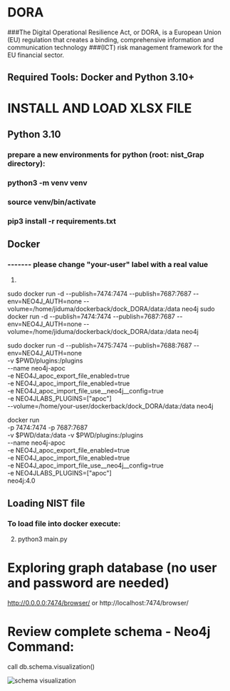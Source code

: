 # DORA
###The Digital Operational Resilience Act, or DORA, is a European Union (EU) regulation that creates a binding, comprehensive information and communication technology ###(ICT) risk management framework for the EU financial sector.

## Required Tools:  Docker and Python 3.10+

# INSTALL AND LOAD XLSX FILE
## Python 3.10
### prepare a new environments for python (root: nist_Grap directory):
### python3 -m venv venv
### source venv/bin/activate
### pip3 install -r requirements.txt

## Docker
### ------- please change "your-user" label with a real value
1. 
sudo docker run -d --publish=7474:7474 --publish=7687:7687 --env=NEO4J_AUTH=none --volume=/home/jiduma/dockerback/dock_DORA/data:/data neo4j
sudo docker run -d --publish=7474:7474 --publish=7687:7687 --env=NEO4J_AUTH=none --volume=/home/jiduma/dockerback/dock_DORA/data:/data neo4j

sudo docker run -d --publish=7475:7474 --publish=7688:7687 --env=NEO4J_AUTH=none \
    -v $PWD/plugins:/plugins \
    --name neo4j-apoc \
    -e NEO4J_apoc_export_file_enabled=true \
    -e NEO4J_apoc_import_file_enabled=true \
    -e NEO4J_apoc_import_file_use__neo4j__config=true \
    -e NEO4JLABS_PLUGINS=\[\"apoc\"\] \
    --volume=/home/your-user/dockerback/dock_DORA/data:/data neo4j


docker run \
    -p 7474:7474 -p 7687:7687 \
    -v $PWD/data:/data 
    -v $PWD/plugins:/plugins \
    --name neo4j-apoc \
    -e NEO4J_apoc_export_file_enabled=true \
    -e NEO4J_apoc_import_file_enabled=true \
    -e NEO4J_apoc_import_file_use__neo4j__config=true \
    -e NEO4JLABS_PLUGINS=\[\"apoc\"\] \
    neo4j:4.0


## Loading NIST file
### To load file into docker execute: 
2. python3 main.py


# Exploring graph database (no user and password are needed)
http://0.0.0.0:7474/browser/   or http://localhost:7474/browser/


# Review complete schema - Neo4j Command: 
call db.schema.visualization()  

![schema visualization](schema_visualization.png)